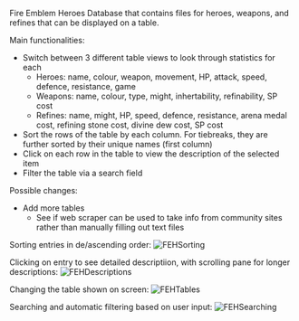Fire Emblem Heroes Database that contains files for heroes, weapons, and refines that can be displayed on a table.  

Main functionalities:
- Switch between 3 different table views to look through statistics for each
    - Heroes: name, colour, weapon, movement, HP, attack, speed, defence, resistance, game
    - Weapons: name, colour, type, might, inhertability, refinability, SP cost
    - Refines: name, might, HP, speed, defence, resistance, arena medal cost, refining stone cost, divine dew cost, SP cost
- Sort the rows of the table by each column. For tiebreaks, they are further sorted by their unique names (first column)
- Click on each row in the table to view the description of the selected item
- Filter the table via a search field

Possible changes:
- Add more tables
    - See if web scraper can be used to take info from community sites rather than manually filling out text files
	
Sorting entries in de/ascending order:
![FEHSorting](https://user-images.githubusercontent.com/47302107/137364377-6fe91696-fb1c-40a1-b105-a06f44135e94.gif)

Clicking on entry to see detailed descriptiion, with scrolling pane for longer descriptions:
![FEHDescriptions](https://user-images.githubusercontent.com/47302107/137361712-6c5047ae-6c31-4a29-8520-b47790d57b11.gif)

Changing the table shown on screen:
![FEHTables](https://user-images.githubusercontent.com/47302107/137361721-7bbf3662-7256-41e8-8218-c2cf2cd4b569.gif)

Searching and automatic filtering based on user input:
![FEHSearching](https://user-images.githubusercontent.com/47302107/137361733-633402d1-366a-4e5b-a953-32cf28e45554.gif)
